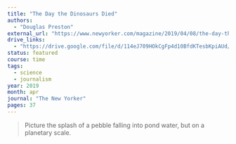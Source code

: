 ```yaml
---
title: "The Day the Dinosaurs Died"
authors:
  - "Douglas Preston"
external_url: "https://www.newyorker.com/magazine/2019/04/08/the-day-the-dinosaurs-died"
drive_links:
  - "https://drive.google.com/file/d/114eJ709HOkCgFp4d10BfdKTesbKpiAUd/view?usp=drivesdk"
status: featured
course: time
tags:
  - science
  - journalism
year: 2019
month: apr
journal: "The New Yorker"
pages: 37
---
```


> Picture the splash of a pebble falling into pond water, but on a planetary scale.
